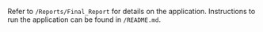 Refer to `/Reports/Final_Report` for details on the application. Instructions to run the application can be found in `/README.md`.
